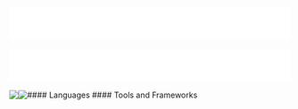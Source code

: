 <p align="center">
  <a href="https://github.com/mjhosawa/mjhosawa">
    <img alt="Mohammed Jhosawa" src="./assets/img/hi.svg"/></a>
</p>
<p align="center">
  <a href="https://github.com/mjhosawa/mjhosawa">
    <img alt="Mohammed Jhosawa" src="./assets/img/intro.svg"/></a>
</p>

<img align="left" src="https://github-readme-stats.vercel.app/api?username=mjhosawa&show_icons=true&theme=default#gh-light-mode-only" style="max-width: 100%;"/>
#### Languages
#### Tools and Frameworks

<img align="left" src="https://github-readme-stats.vercel.app/api/top-langs?username=mjhosawa&layout=donut" style="max-width: 100%;"/>
